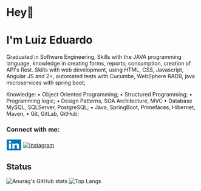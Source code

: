 # Hey🖖


# I'm Luiz Eduardo

Graduated in Software Engineering, Skills with the JAVA programming language, knowledge in creating forms, reports; consumption, creation of API's Rest. Skills with web development, using HTML, CSS, Javascript, Angular JS and 2+, automated tests with Cucumbe, WebSphere RAD9, java microservices with spring boot;

Knowledge:
• Object Oriented Programming;
• Structured Programming;
•	Programming logic;
• Design Patterns, SOA Architecture, MVC
• Database MySQL, SQLServer, PostgreSQL;
• Java, SpringBoot, Primefaces, Hibernet, Maven,
• Git, GitLab, GitHub;



### **Connect with me:**

<a href="https://www.linkedin.com/in/luiz-eduardo-270204a3/"  target="_blank">
<img align="center"  alt="Linkedin"  width="40"  height="30"  src="https://raw.githubusercontent.com/devicons/devicon/master/icons/linkedin/linkedin-original.svg"  style="max-width: 100%;"></a>
<a href="https://www.instagram.com/luiz.dias.melo/"  target="_blank">
<img align="center"  alt="Instagram"  width="40"  height="30"  src="https://cdn.jsdelivr.net/npm/simple-icons@3.0.1/icons/instagram.svg"  style="max-width: 100%;">
</a>


## Status

![Anurag's GitHub stats](https://github-readme-stats.vercel.app/api?username=Luiz-code-dev&show_icons=true&theme=radical)
![Top Langs](https://github-readme-stats.vercel.app/api/top-langs/?username=Luiz-code-dev&layout=compact)
